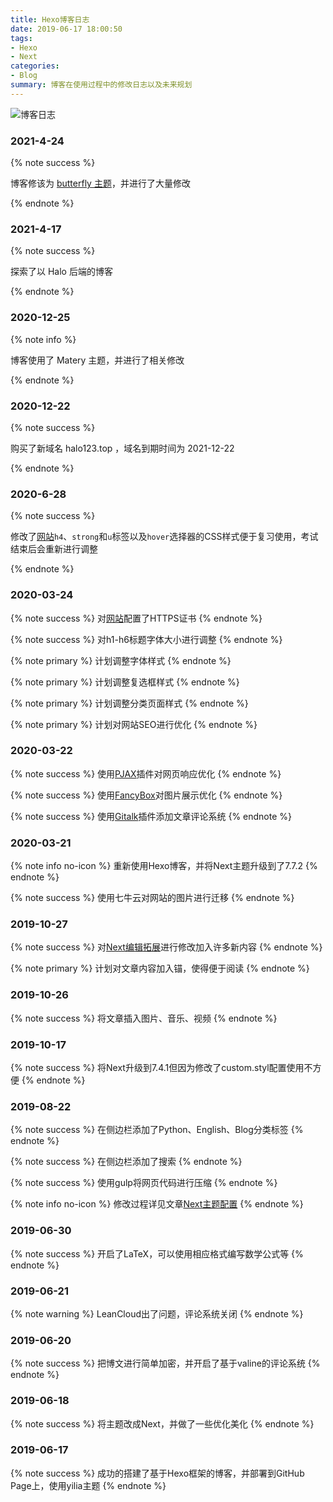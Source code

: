 ```yaml
---
title: Hexo博客日志
date: 2019-06-17 18:00:50
tags: 
- Hexo
- Next
categories:
- Blog
summary: 博客在使用过程中的修改日志以及未来规划
---
```

![博客日志](http://img.whl123456.top/image/0.png)

### 2021-4-24

{% note success %}

博客修该为 [butterfly 主题](https://butterfly.js.org/)，并进行了大量修改

{% endnote %}

### 2021-4-17

{% note success %}

探索了以 Halo 后端的博客

{% endnote %}

### 2020-12-25

{% note info %}

博客使用了 Matery 主题，并进行了相关修改

{% endnote %}

### 2020-12-22

{% note success %}

购买了新域名 halo123.top ，域名到期时间为 2021-12-22

{% endnote %}


### 2020-6-28

{% note success %}

修改了[网站](http://www.whl123456.top)`h4`、`strong`和`u`标签以及`hover`选择器的CSS样式便于复习使用，考试结束后会重新进行调整

{% endnote %}

### 2020-03-24

{% note success %}
对[网站](www.whl123456.top)配置了HTTPS证书
{% endnote %}

{% note success %}
对h1-h6标题字体大小进行调整
{% endnote %}

{% note primary %}
计划调整字体样式
{% endnote %}

{% note primary %}
计划调整复选框样式
{% endnote %}

{% note primary %}
计划调整分类页面样式
{% endnote %}

{% note primary %}
计划对网站SEO进行优化
{% endnote %}

### 2020-03-22

{% note success %}
使用[PJAX](https://github.com/theme-next/theme-next-pjax)插件对网页响应优化
{% endnote %}

{% note success %}
使用[FancyBox](https://fancyapps.com/fancybox)对图片展示优化
{% endnote %}

{% note success %}
使用[Gitalk](https://github.com/gitalk/gitalk)插件添加文章评论系统
{% endnote %}

### 2020-03-21

{% note info no-icon %}
重新使用Hexo博客，并将Next主题升级到了7.7.2
{% endnote %}

{% note success %}
使用七牛云对网站的图片进行迁移
{% endnote %}

### 2019-10-27

{% note success %}
对[Next编辑拓展](https://lanqilu.github.io/2019/06/24/Archive/Blog/Next%E7%BC%96%E8%BE%91%E6%8B%93%E5%B1%95/)进行修改加入许多新内容
{% endnote %}

{% note primary %}
计划对文章内容加入锚，使得便于阅读
{% endnote %}

### 2019-10-26

{% note success %}
将文章插入图片、音乐、视频
{% endnote %}

### 2019-10-17

{% note success %}
将Next升级到7.4.1但因为修改了custom.styl配置使用不方便
{% endnote %}

### 2019-08-22

{% note success %}
在侧边栏添加了Python、English、Blog分类标签
{% endnote %}

{% note success %}
在侧边栏添加了搜索
{% endnote %}

{% note success %}
使用gulp将网页代码进行压缩
{% endnote %}

{% note info no-icon %}
修改过程详见文章[Next主题配置](https://lanqilu.github.io/2019/06/20/Blog/Next%E4%B8%BB%E9%A2%98%E9%85%8D%E7%BD%AE/)
{% endnote %}

### 2019-06-30

{% note success %}
开启了LaTeX，可以使用相应格式编写数学公式等
{% endnote %}

### 2019-06-21

{% note warning %}
LeanCloud出了问题，评论系统关闭
{% endnote %}

### 2019-06-20

{% note success %}
把博文进行简单加密，并开启了基于valine的评论系统
{% endnote %}

### 2019-06-18

{% note success %}
将主题改成Next，并做了一些优化美化
{% endnote %}

### 2019-06-17

{% note success %}
成功的搭建了基于Hexo框架的博客，并部署到GitHub Page上，使用yilia主题
{% endnote %}
